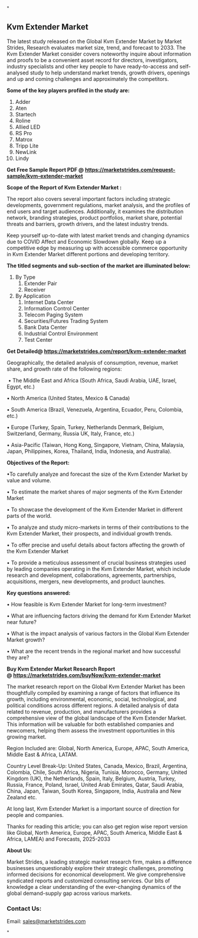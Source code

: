 <p>"</p>
<h2><strong>Kvm Extender Market</strong></h2>
<p>The latest study released on the Global Kvm Extender Market by Market Strides, Research evaluates market size, trend, and forecast to 2033. The Kvm Extender Market consider covers noteworthy inquire about information and proofs to be a convenient asset record for directors, investigators, industry specialists and other key people to have ready-to-access and self-analysed study to help understand market trends, growth drivers, openings and up and coming challenges and approximately the competitors.</p>
<p><strong> Some of the key players profiled in the study are: </strong></p>
<ol>
<li>Adder</li>
<li>Aten</li>
<li>Startech</li>
<li>Roline</li>
<li>Allied LED</li>
<li>RS Pro</li>
<li>Matrox</li>
<li>Tripp Lite</li>
<li>NewLink</li>
<li>Lindy</li>
</ol>
<p><strong>Get Free Sample Report PDF @ <a href="https://marketstrides.com/request-sample/kvm-extender-market">https://marketstrides.com/request-sample/kvm-extender-market</a></strong></p>
<p><strong> Scope of the Report of Kvm Extender Market : </strong></p>
<p>The report also covers several important factors including strategic developments, government regulations, market analysis, and the profiles of end users and target audiences. Additionally, it examines the distribution network, branding strategies, product portfolios, market share, potential threats and barriers, growth drivers, and the latest industry trends.</p>
<p>Keep yourself up-to-date with latest market trends and changing dynamics due to COVID Affect and Economic Slowdown globally. Keep up a competitive edge by measuring up with accessible commerce opportunity in Kvm Extender Market different portions and developing territory.</p>
<p><strong> The titled segments and sub-section of the market are illuminated below: </strong></p>
<ol>
<li>By Type
<ol>
<li>Extender Pair</li>
<li>Receiver</li>
</ol>
</li>
<li>By Application
<ol>
<li>Internet Data Center</li>
<li>Information Control Center</li>
<li>Telecom Paging System</li>
<li>Securities/Futures Trading System</li>
<li>Bank Data Center</li>
<li>Industrial Control Environment</li>
<li>Test Center</li>
</ol>
</li>
</ol>
<p><strong>Get Detailed@ <a href="https://marketstrides.com/report/kvm-extender-market">https://marketstrides.com/report/kvm-extender-market</a></strong></p>
<p>Geographically, the detailed analysis of consumption, revenue, market share, and growth rate of the following regions:</p>
<p>&nbsp;&bull; The Middle East and Africa (South Africa, Saudi Arabia, UAE, Israel, Egypt, etc.)</p>
<p>&bull; North America (United States, Mexico &amp; Canada)</p>
<p>&bull; South America (Brazil, Venezuela, Argentina, Ecuador, Peru, Colombia, etc.)</p>
<p>&bull; Europe (Turkey, Spain, Turkey, Netherlands Denmark, Belgium, Switzerland, Germany, Russia UK, Italy, France, etc.)</p>
<p>&bull; Asia-Pacific (Taiwan, Hong Kong, Singapore, Vietnam, China, Malaysia, Japan, Philippines, Korea, Thailand, India, Indonesia, and Australia).</p>
<p><strong>Objectives of the Report: </strong></p>
<p>&bull;To carefully analyze and forecast the size of the Kvm Extender Market by value and volume.</p>
<p>&bull; To estimate the market shares of major segments of the Kvm Extender Market</p>
<p>&bull; To showcase the development of the Kvm Extender Market in different parts of the world.</p>
<p>&bull; To analyze and study micro-markets in terms of their contributions to the Kvm Extender Market, their prospects, and individual growth trends.</p>
<p>&bull; To offer precise and useful details about factors affecting the growth of the Kvm Extender Market</p>
<p>&bull; To provide a meticulous assessment of crucial business strategies used by leading companies operating in the Kvm Extender Market, which include research and development, collaborations, agreements, partnerships, acquisitions, mergers, new developments, and product launches.</p>
<p><strong>Key questions answered: </strong></p>
<p>&bull; How feasible is Kvm Extender Market for long-term investment?</p>
<p>&bull; What are influencing factors driving the demand for Kvm Extender Market near future?</p>
<p>&bull; What is the impact analysis of various factors in the Global Kvm Extender Market growth?</p>
<p>&bull; What are the recent trends in the regional market and how successful they are?</p>
<p><strong>Buy Kvm Extender Market Research Report @&nbsp;<a href="https://marketstrides.com/buyNow/kvm-extender-market">https://marketstrides.com/buyNow/kvm-extender-market</a></strong></p>
<p>The market research report on the Global Kvm Extender Market has been thoughtfully compiled by examining a range of factors that influence its growth, including environmental, economic, social, technological, and political conditions across different regions. A detailed analysis of data related to revenue, production, and manufacturers provides a comprehensive view of the global landscape of the Kvm Extender Market. This information will be valuable for both established companies and newcomers, helping them assess the investment opportunities in this growing market.</p>
<p>Region Included are: Global, North America, Europe, APAC, South America, Middle East &amp; Africa, LATAM.</p>
<p>Country Level Break-Up: United States, Canada, Mexico, Brazil, Argentina, Colombia, Chile, South Africa, Nigeria, Tunisia, Morocco, Germany, United Kingdom (UK), the Netherlands, Spain, Italy, Belgium, Austria, Turkey, Russia, France, Poland, Israel, United Arab Emirates, Qatar, Saudi Arabia, China, Japan, Taiwan, South Korea, Singapore, India, Australia and New Zealand etc.</p>
<p>At long last, Kvm Extender Market is a important source of direction for people and companies.</p>
<p>Thanks for reading this article; you can also get region wise report version like Global, North America, Europe, APAC, South America, Middle East &amp; Africa, LAMEA) and Forecasts, 2025-2033</p>
<p><strong>About Us: </strong></p>
<p>Market Strides, a leading strategic market research firm, makes a difference businesses unquestionably explore their strategic challenges, promoting informed decisions for economical development. We give comprehensive syndicated reports and customized consulting services. Our bits of knowledge a clear understanding of the ever-changing dynamics of the global demand-supply gap across various markets.</p>
<h3>Contact Us:</h3>
<p>Email: <a href="mailto:sales@marketstrides.com">sales@marketstrides.com</a></p>
<p>"</p>

